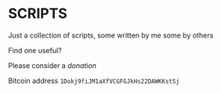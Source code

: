 SCRIPTS
=======

Just a collection of scripts, some written by me some by others

Find one useful?

Please consider a *donation*

Bitcoin address `1Dokj9fiJM1aXfVCGFGJkHs22DAWKKstSj`
